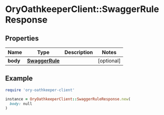 # OryOathkeeperClient::SwaggerRuleResponse

## Properties

| Name | Type | Description | Notes |
| ---- | ---- | ----------- | ----- |
| **body** | [**SwaggerRule**](SwaggerRule.md) |  | [optional] |

## Example

```ruby
require 'ory-oathkeeper-client'

instance = OryOathkeeperClient::SwaggerRuleResponse.new(
  body: null
)
```

